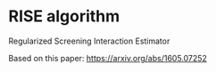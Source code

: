 # RISE algorithm
Regularized Screening Interaction Estimator

Based on this paper: https://arxiv.org/abs/1605.07252
